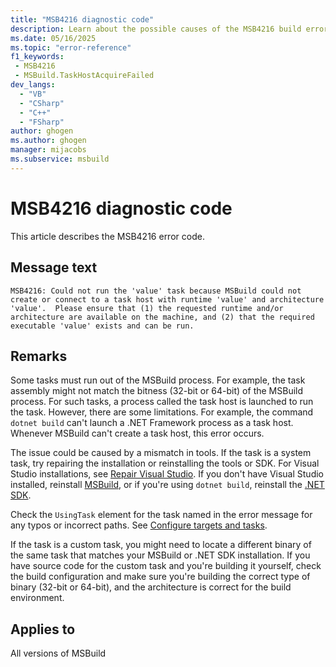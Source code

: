 ```yaml
---
title: "MSB4216 diagnostic code"
description: Learn about the possible causes of the MSB4216 build error, and get troubleshooting tips.
ms.date: 05/16/2025
ms.topic: "error-reference"
f1_keywords:
 - MSB4216
 - MSBuild.TaskHostAcquireFailed
dev_langs:
  - "VB"
  - "CSharp"
  - "C++"
  - "FSharp"
author: ghogen
ms.author: ghogen
manager: mijacobs
ms.subservice: msbuild
---
```


# MSB4216 diagnostic code

<!-- :::ErrorDefinitionDescription::: -->
<!-- :::editable-content name="introDescription"::: -->
This article describes the MSB4216 error code.
<!-- :::editable-content-end::: -->

## Message text

<!-- :::editable-content name="messageText"::: -->
`MSB4216: Could not run the 'value' task because MSBuild could not create or connect to a task host with runtime 'value' and architecture 'value'.  Please ensure that (1) the requested runtime and/or architecture are available on the machine, and (2) that the required executable 'value' exists and can be run.`
<!-- :::editable-content-end::: -->
<!-- MSB4216: Could not run the "{0}" task because MSBuild could not create or connect to a task host with runtime "{1}" and architecture "{2}".  Please ensure that (1) the requested runtime and/or architecture are available on the machine, and (2) that the required executable "{3}" exists and can be run. -->

<!-- :::editable-content name="postOutputDescription"::: -->
## Remarks

Some tasks must run out of the MSBuild process. For example, the task assembly might not match the bitness (32-bit or 64-bit) of the MSBuild process. For such tasks, a process called the task host is launched to run the task. However, there are some limitations. For example, the command `dotnet build` can't launch a .NET Framework process as a task host. Whenever MSBuild can't create a task host, this error occurs.

The issue could be caused by a mismatch in tools. If the task is a system task, try repairing the installation or reinstalling the tools or SDK. For Visual Studio installations, see [Repair Visual Studio](../../install/repair-visual-studio.md). If you don't have Visual Studio installed, reinstall [MSBuild](../walkthrough-using-msbuild.md#install-msbuild), or if you're using `dotnet build`, reinstall the [.NET SDK](https://dotnet.microsoft.com/download).

Check the `UsingTask` element for the task named in the error message for any typos or incorrect paths. See [Configure targets and tasks](../how-to-configure-targets-and-tasks.md#usingtask-attributes-and-task-parameters).

If the task is a custom task, you might need to locate a different binary of the same task that matches your MSBuild or .NET SDK installation. If you have source code for the custom task and you're building it yourself, check the build configuration and make sure you're building the correct type of binary (32-bit or 64-bit), and the architecture is correct for the build environment.
<!-- :::editable-content-end::: -->
<!-- :::ErrorDefinitionDescription-end::: -->

## Applies to

All versions of MSBuild
